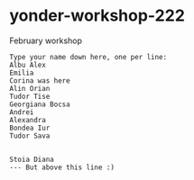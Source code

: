 # yonder-workshop-222
February workshop
```
Type your name down here, one per line:
Albu Alex
Emilia
Corina was here
Alin Orian
Tudor Tise
Georgiana Bocsa
Andrei
Alexandra 
Bondea Iur
Tudor Sava


Stoia Diana
--- But above this line :)
